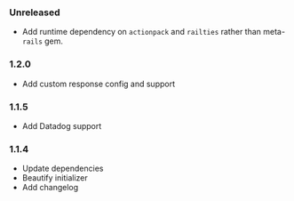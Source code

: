 ### Unreleased

* Add runtime dependency on `actionpack` and `railties` rather than meta-`rails` gem.

### 1.2.0

* Add custom response config and support

### 1.1.5

* Add Datadog support

### 1.1.4

* Update dependencies
* Beautify initializer
* Add changelog